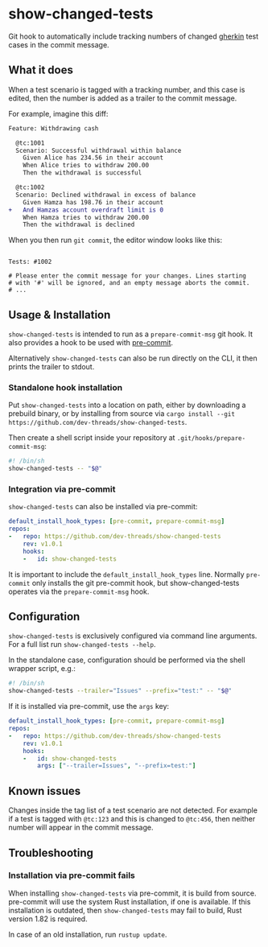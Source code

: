 # show-changed-tests

Git hook to automatically include tracking numbers of changed [gherkin](https://cucumber.io/) test cases in the commit message.


## What it does

When a test scenario is tagged with a tracking number,
and this case is edited, then the number is added as a trailer to the commit message.

For example, imagine this diff:

```diff
Feature: Withdrawing cash

  @tc:1001
  Scenario: Successful withdrawal within balance
    Given Alice has 234.56 in their account
    When Alice tries to withdraw 200.00
    Then the withdrawal is successful

  @tc:1002
  Scenario: Declined withdrawal in excess of balance
    Given Hamza has 198.76 in their account
+   And Hamzas account overdraft limit is 0
    When Hamza tries to withdraw 200.00
    Then the withdrawal is declined
```

When you then run `git commit`, the editor window looks like this:

``` 

Tests: #1002

# Please enter the commit message for your changes. Lines starting
# with '#' will be ignored, and an empty message aborts the commit.
# ...
```

## Usage & Installation

`show-changed-tests` is intended to run as a `prepare-commit-msg` git hook.
It also provides a hook to be used with [pre-commit](https://pre-commit.com). 

Alternatively `show-changed-tests` can also be run directly on the CLI,
it then prints the trailer to stdout.

### Standalone hook installation

Put `show-changed-tests` into a location on path,
either by downloading a prebuild binary,
or by installing from source via `cargo install --git https://github.com/dev-threads/show-changed-tests`.

Then create a shell script inside your repository at `.git/hooks/prepare-commit-msg`:

```bash
#! /bin/sh
show-changed-tests -- "$@"
```

### Integration via pre-commit

`show-changed-tests` can also be installed via pre-commit:

```yaml
default_install_hook_types: [pre-commit, prepare-commit-msg]
repos:
-   repo: https://github.com/dev-threads/show-changed-tests
    rev: v1.0.1
    hooks:
    -   id: show-changed-tests

```

It is important to include the `default_install_hook_types` line.
Normally `pre-commit` only installs the git pre-commit hook,
but show-changed-tests operates via the `prepare-commit-msg` hook.


## Configuration

`show-changed-tests` is exclusively configured via command line arguments.
For a full list run `show-changed-tests --help`.

In the standalone case, configuration should be performed via the shell wrapper script, e.g.:

```bash
#! /bin/sh
show-changed-tests --trailer="Issues" --prefix="test:" -- "$@"
```

If it is installed via pre-commit, use the `args` key:

```yaml
default_install_hook_types: [pre-commit, prepare-commit-msg]
repos:
-   repo: https://github.com/dev-threads/show-changed-tests
    rev: v1.0.1
    hooks:
    -   id: show-changed-tests
        args: ["--trailer=Issues", "--prefix=test:"]
```

## Known issues

Changes inside the tag list of a test scenario are not detected.
For example if a test is tagged with `@tc:123`
and this is changed to `@tc:456`,
then neither number will appear in the commit message.

## Troubleshooting

### Installation via pre-commit fails

When installing `show-changed-tests` via pre-commit, it is build from source.
pre-commit will use the system Rust installation, if one is available.
If this installation is outdated, then `show-changed-tests` may fail to build,
Rust version 1.82 is required.

In case of an old installation, run `rustup update`.
